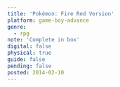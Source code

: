 ```yaml
---
title: 'Pokémon: Fire Red Version'
platform: game-boy-advance
genre:
  - rpg
note: 'Complete in box'
digital: false
physical: true
guide: false
pending: false
posted: 2014-02-10
---
```

